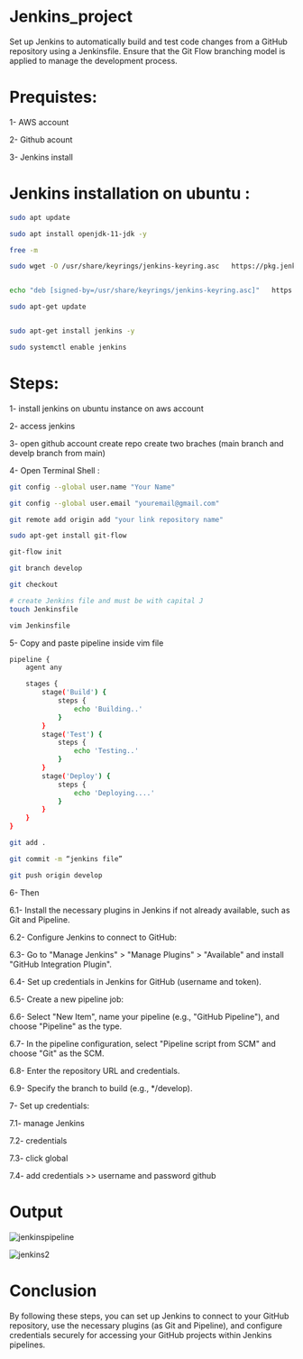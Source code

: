 # Jenkins_project
Set up Jenkins to automatically build and test code changes from a GitHub repository using a Jenkinsfile. Ensure that the Git Flow branching model is applied to manage the development process.
# Prequistes:
1- AWS account 

2- Github acount 

3- Jenkins install
# Jenkins installation on ubuntu :
```bash
sudo apt update
```
```bash
sudo apt install openjdk-11-jdk -y
```
```bash
free -m
```
```bash
sudo wget -O /usr/share/keyrings/jenkins-keyring.asc   https://pkg.jenkins.io/debian-stable/jenkins.io-2023.key
```
```bash

echo "deb [signed-by=/usr/share/keyrings/jenkins-keyring.asc]"   https://pkg.jenkins.io/debian-stable binary/ | sudo tee   /etc/apt/sources.list.d/jenkins.list > /dev/null
```
```bash
sudo apt-get update
```
```bash

sudo apt-get install jenkins -y
```

```bash
sudo systemctl enable jenkins
```
# Steps:

1- install jenkins on ubuntu instance on aws account

2- access jenkins

3- open github account create repo create two braches (main branch and develp branch from main)

4- Open Terminal Shell :

```bash
git config --global user.name "Your Name"
```
```bash
git config --global user.email "youremail@gmail.com"
```
```bash
git remote add origin add "your link repository name"
```
```bash
sudo apt-get install git-flow
```
```bash
git-flow init
```
```bash
git branch develop
```
```bash
git checkout
```
```bash
# create Jenkins file and must be with capital J
touch Jenkinsfile
```
```bash
vim Jenkinsfile
```
5- Copy and paste pipeline inside vim file
```bash
pipeline {
    agent any

    stages {
        stage('Build') {
            steps {
                echo 'Building..'
            }
        }
        stage('Test') {
            steps {
                echo 'Testing..'
            }
        }
        stage('Deploy') {
            steps {
                echo 'Deploying....'
            }
        }
    }
}
```
```bash
git add .
```
```bash
git commit -m “jenkins file”
```
```bash
git push origin develop
```
6- Then 

6.1- Install the necessary plugins in Jenkins if not already available, such as Git and Pipeline.

6.2- Configure Jenkins to connect to GitHub:

6.3- Go to "Manage Jenkins" > "Manage Plugins" > "Available" and install "GitHub Integration Plugin".

6.4- Set up credentials in Jenkins for GitHub (username and token).

6.5- Create a new pipeline job:

6.6- Select "New Item", name your pipeline (e.g., "GitHub Pipeline"), and choose "Pipeline" as the type.

6.7- In the pipeline configuration, select "Pipeline script from SCM" and choose "Git" as the SCM.

6.8- Enter the repository URL and credentials.

6.9- Specify the branch to build (e.g., */develop).

7- Set up credentials:

7.1- manage Jenkins

7.2- credentials
 
7.3- click global

7.4- add credentials >> username and password github

# Output

![jenkinspipeline](https://github.com/ebthall619/Jenkins_project/assets/81996620/40289491-2559-452f-a8be-62c5f9787d25)

![jenkins2](https://github.com/ebthall619/Jenkins_project/assets/81996620/46141b22-cf5d-47f2-aa09-62b2d24d732e)

# Conclusion
By following these steps, you can set up Jenkins to connect to your GitHub repository, use the necessary plugins (as Git and Pipeline), and configure credentials securely for accessing your GitHub projects within Jenkins pipelines. 
